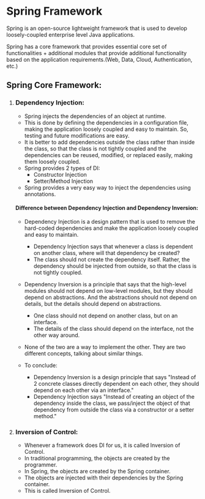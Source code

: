 # Spring Framework
Spring is an open-source lightweight framework that is used to develop loosely-coupled enterprise level Java applications.

Spring has a core framework that provides essential core set of functionalities + additional modules that provide additional functionality based on the application requirements.(Web, Data, Cloud, Authentication, etc.)

## Spring Core Framework:
1. ### Dependency Injection:
    - Spring injects the dependencies of an object at runtime. 
    - This is done by defining the dependencies in a configuration file, making the application loosely coupled and easy to maintain. So, testing and future modifications are easy.
    - It is better to add dependencies outside the class rather than inside the class, so that the class is not tightly coupled and the dependencies can be reused, modified, or replaced easily, making them loosely coupled. 
    - Spring provides 2 types of DI:
        - Constructor Injection
        - Setter/Method Injection
    - Spring provides a very easy way to inject the dependencies using annotations.

   #### Difference between Dependency Injection and Dependency Inversion:
     - Dependency Injection is a design pattern that is used to remove the hard-coded dependencies and make the application loosely coupled and easy to maintain.
       - Dependency Injection says that whenever a class is dependent on another class, where will that dependency be created?
       - The class should not create the dependency itself. Rather, the dependency should be injected from outside, so that the class is not tightly coupled.
     - Dependency Inversion is a principle that says that the high-level modules should not depend on low-level modules, but they should depend on abstractions. And the abstractions should not depend on details, but the details should depend on abstractions.
       - One class should not depend on another class, but on an interface.
       - The details of the class should depend on the interface, not the other way around.
     - None of the two are a way to implement the other. They are two different concepts, talking about similar things.
  
   - To conclude:
     - Dependency Inversion is a design principle that says "Instead of 2 concrete classes directly dependent on each other, they should depend on each other via an interface."
     - Dependency Injection says "Instead of creating an object of the dependency inside the class, we pass/inject the object of that dependency from outside the class via a constructor or a setter method."

2. ### Inversion of Control:
    - Whenever a framework does DI for us, it is called Inversion of Control. 
    - In traditional programming, the objects are created by the programmer.
    - In Spring, the objects are created by the Spring container.
    - The objects are injected with their dependencies by the Spring container.
    - This is called Inversion of Control.